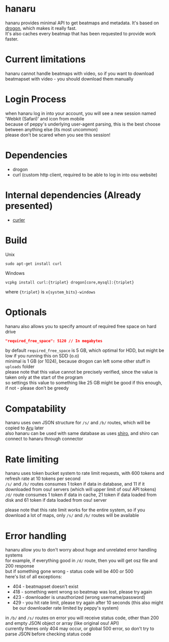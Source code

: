 # hanaru

hanaru provides minimal API to get beatmaps and metadata. It's based on [drogon][1], which makes it really fast.<br>
It's also caches every beatmap that has been requested to provide work faster.

# Current limitations

hanaru cannot handle beatmaps with video, so if you want to download beatmapset with video - you should download them manually

# Login Process

when hanaru log in into your account, you will see a new session named 'Webkit (Safari)' and icon from mobile<br>
because of peppy's underlying user-agent parsing, this is the best choose between anything else (its most uncommon)<br>
please don't be scared when you see this session!

# Dependencies

- drogon
- curl (custom http client, required to be able to log in into osu website)

# Internal dependencies (Already presented)

- [curler][2]

# Build

Unix
```
sudo apt-get install curl
```

Windows
```
vcpkg install curl:{triplet} drogon[core,mysql]:{triplet}
```
where `{triplet}` is `x{system_bits}-windows`

# Optionals

hanaru also allows you to specify amount of required free space on hard drive
```json
"required_free_space": 5120 // In megabytes
```
by default `required_free_space` is 5 GB, which optimal for HDD, but might be low if you running this on SDD (o.o)<br>
minimal is 1 GB (or 1024), because drogon can left some other stuff in `uploads` folder<br>
please note that this value cannot be precisely verified, since the value is taken only at the start of the program<br>
so settings this value to something like 25 GB might be good if this enough, if not - please don't be greedy

# Compatability
hanaru uses own JSON structure for `/s/` and `/b/` routes, which will be copied to [Aru][3] later<br>
also hanaru can be used with same database as uses [shiro][4], and shiro can connect to hanaru through connector

# Rate limiting
hanaru uses token bucket system to rate limit requests, with 600 tokens and refresh rate at 10 tokens per second<br>
`/s/` and `/b/` routes consumes 1 token if data in database, and 11 if it downloaded from osu! servers (which will upper limit of osu! API tokens)<br>
`/d/` route consumes 1 token if data in cache, 21 token if data loaded from disk and 61 token if data loaded from osu! server

please note that this rate limit works for the entire system, so if you download a lot of maps, only `/s/` and `/b/` routes will be available

# Error handling
hanaru allow you to don't worry about huge and unrelated error handling systems<br>
for example, if everything good in `/d/` route, then you will get osz file and 200 response<br>
but if something gone wrong - status code will be 400 or 500<br>
here's list of all exceptions:
- 404 - beatmapset doesn't exist
- 418 - something went wrong so beatmap was lost, please try again
- 423 - downloader is unauthorized (wrong username/password)
- 429 - you hit rate limit, please try again after 10 seconds (this also might be our downloader rate limited by peppy's system)

in `/b/` and `/s/` routes on error you will receive status code, other than 200 and empty JSON object or array (like original osu! API)<br>
currently theres only 404 may occur, or global 500 error, so don't try to parse JSON before checking status code

[1]: https://github.com/drogonframework/drogon
[2]: https://github.com/Rynnya/curler
[3]: https://github.com/Rynnya/Aru
[4]: https://github.com/Rynnya/shiro